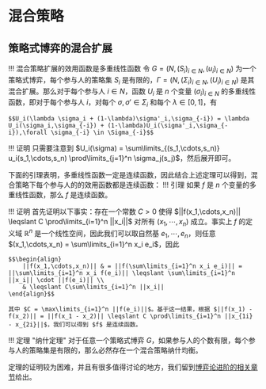# 混合策略

## 策略式博弈的混合扩展

!!! 混合策略扩展的效用函数是多重线性函数
    令 $G = (N,(S_i)_{i\in N},(u_i)_{i\in N})$ 为一个策略式博弈，每个参与人的策略集 $S_i$ 是有限的，$\Gamma = (N,(\Sigma_i)_{i\in N},(U_i)_{i\in N})$ 是其混合扩展。那么对于每个参与人 $i \in N$，函数 $U_i$ 是 $n$ 个变量 $(\sigma_i)_{i \in N}$ 的多重线性函数，即对于每个参与人 $i$，对每个 $\sigma,\sigma' \in \Sigma_i$ 和每个 $\lambda \in [0,1]$，有

    $$U_i(\lambda \sigma_i + (1-\lambda)\sigma'_i,\sigma_{-i}) = \lambda U_i(\sigma_i,\sigma_{-i}) + (1-\lambda)U_i(\sigma'_i,\sigma_{-i}),\forall \sigma_{-i} \in \Sigma_{-i}$$

!!! 证明
    只需要注意到 $U_i(\sigma) = \sum\limits_{(s_1,\cdots,s_n)} u_i(s_1,\cdots,s_n) \prod\limits_{j=1}^n \sigma_j(s_j)$，然后展开即可。

下面的引理表明，多重线性函数一定是连续函数，因此结合上述定理可以得到，混合策略下每个参与人的的效用函数都是连续函数：
!!! 引理
    如果 $f$ 是 $n$ 个变量的多重线性函数，那么 $f$ 是连续函数。

!!! 证明
    首先证明以下事实：存在一个常数 $C > 0$ 使得 $||f(x_1,\cdots,x_n)|| \leqslant C \prod\limits_{i=1}^n ||x_i||$ 对所有 $(x_1,\cdots,x_n)$ 成立。事实上 $f$ 的定义域 $\mathbb{R}^n$ 是一个线性空间，因此我们可以取自然基 $e_1,\cdots,e_n$，则任意 $(x_1,\cdots,x_n) = \sum\limits_{i=1}^n x_i e_i$，因此

    $$\begin{align}
        ||f(x_1,\cdots,x_n)|| & = ||f(\sum\limits_{i=1}^n x_i e_i)|| = ||\sum\limits_{i=1}^n x_i f(e_i)|| \leqslant \sum\limits_{i=1}^n ||x_i|| \cdot ||f(e_i)|| \\
        & \leqslant C\sum\limits_{i=1}^n ||x_i||
    \end{align}$$
    
    其中 $C = \max\limits_{i=1}^n ||f(e_i)||$。基于这一结果，根据 $||f(x_1) - f(x_2)|| = ||f(x_1 - x_2)|| \leqslant C \prod\limits_{i=1}^n ||x_{1i} - x_{2i}||$，我们可以得到 $f$ 是连续函数。

!!! 定理 "纳什定理"
    对于任意一个策略式博弈 $G$，如果参与人的个数有限，每个参与人的策略集是有限的，那么必然存在一个混合策略纳什均衡。

定理的证明较为困难，并且有很多值得讨论的地方，我们留到[博弈论进阶的相关章节](../AdvancedGameTheory/fixedpoint-1.md)给出。